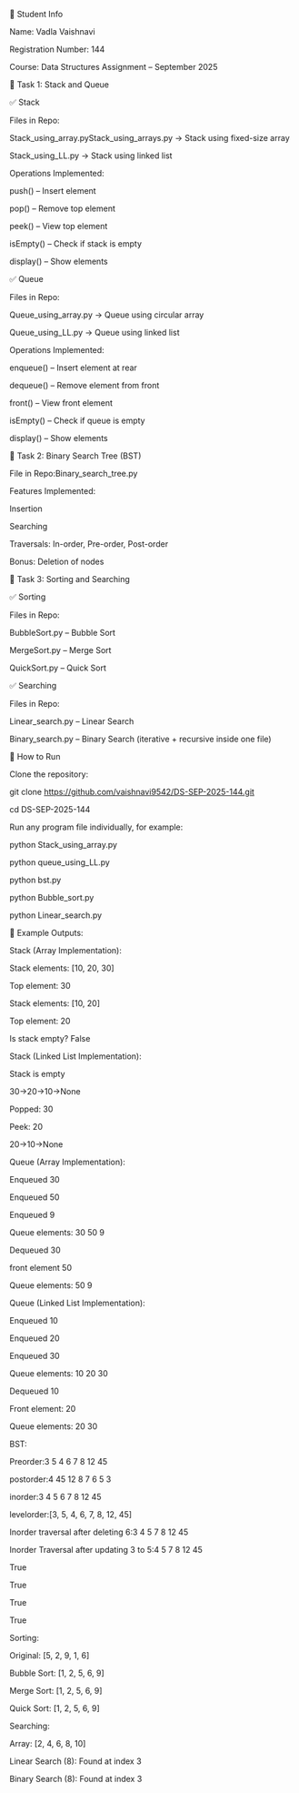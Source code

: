 👤 Student Info

Name: Vadla Vaishnavi

Registration Number: 144

Course: Data Structures Assignment – September 2025


📌 Task 1: Stack and Queue

✅ Stack

Files in Repo:

Stack_using_array.pyStack_using_arrays.py → Stack using fixed-size array

Stack_using_LL.py → Stack using linked list

Operations Implemented:

push() – Insert element

pop() – Remove top element

peek() – View top element

isEmpty() – Check if stack is empty

display() – Show elements

✅ Queue

Files in Repo:

Queue_using_array.py → Queue using circular array

Queue_using_LL.py → Queue using linked list

Operations Implemented:

enqueue() – Insert element at rear

dequeue() – Remove element from front

front() – View front element

isEmpty() – Check if queue is empty

display() – Show elements

📌 Task 2: Binary Search Tree (BST)

File in Repo:Binary_search_tree.py

Features Implemented:

Insertion

Searching

Traversals: In-order, Pre-order, Post-order

Bonus: Deletion of nodes

📌 Task 3: Sorting and Searching

✅ Sorting

Files in Repo:

BubbleSort.py – Bubble Sort

MergeSort.py – Merge Sort

QuickSort.py – Quick Sort

✅ Searching

Files in Repo:

Linear_search.py – Linear Search

Binary_search.py – Binary Search (iterative + recursive inside one file)

📌 How to Run

Clone the repository:

git clone https://github.com/vaishnavi9542/DS-SEP-2025-144.git

cd DS-SEP-2025-144

Run any program file individually, for example:

python Stack_using_array.py

python queue_using_LL.py

python bst.py

python Bubble_sort.py

python Linear_search.py

📌 Example Outputs:

Stack (Array Implementation):

Stack elements: [10, 20, 30]

Top element: 30

Stack elements: [10, 20]

Top element: 20

Is stack empty? False

Stack (Linked List Implementation):

Stack is empty

30->20->10->None

Popped: 30

Peek: 20

20->10->None

Queue (Array Implementation):

Enqueued 30

Enqueued 50

Enqueued 9

Queue elements: 30 50 9

Dequeued 30

front element 50

Queue elements: 50 9

Queue (Linked List Implementation):

Enqueued 10

Enqueued 20

Enqueued 30

Queue elements: 10 20 30

Dequeued 10

Front element: 20

Queue elements: 20 30

BST:

Preorder:3 5 4 6 7 8 12 45 

postorder:4 45 12 8 7 6 5 3

inorder:3 4 5 6 7 8 12 45

levelorder:[3, 5, 4, 6, 7, 8, 12, 45]

Inorder traversal after deleting 6:3 4 5 7 8 12 45

Inorder Traversal after updating 3 to 5:4 5 7 8 12 45

True

True

True

True

Sorting:

Original: [5, 2, 9, 1, 6]

Bubble Sort: [1, 2, 5, 6, 9]

Merge Sort:  [1, 2, 5, 6, 9]

Quick Sort:  [1, 2, 5, 6, 9]

Searching:

Array: [2, 4, 6, 8, 10]

Linear Search (8): Found at index 3

Binary Search (8): Found at index 3
